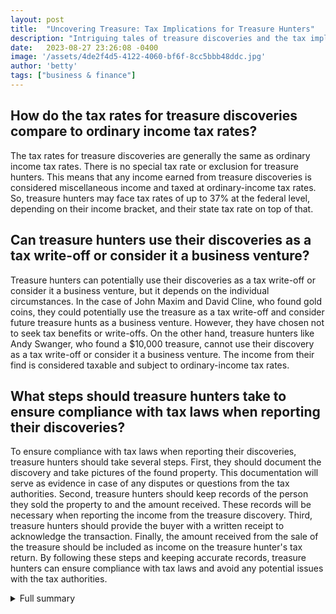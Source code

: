 ```yaml
---
layout: post
title:  "Uncovering Treasure: Tax Implications for Treasure Hunters"
description: "Intriguing tales of treasure discoveries and the tax implications that follow."
date:   2023-08-27 23:26:08 -0400
image: '/assets/4de2f4d5-4122-4060-bf6f-8cc5bbb48ddc.jpg'
author: 'betty'
tags: ["business & finance"]
---
```


## How do the tax rates for treasure discoveries compare to ordinary income tax rates?
The tax rates for treasure discoveries are generally the same as ordinary income tax rates. There is no special tax rate or exclusion for treasure hunters. This means that any income earned from treasure discoveries is considered miscellaneous income and taxed at ordinary-income tax rates. So, treasure hunters may face tax rates of up to 37% at the federal level, depending on their income bracket, and their state tax rate on top of that.

## Can treasure hunters use their discoveries as a tax write-off or consider it a business venture?
Treasure hunters can potentially use their discoveries as a tax write-off or consider it a business venture, but it depends on the individual circumstances. In the case of John Maxim and David Cline, who found gold coins, they could potentially use the treasure as a tax write-off and consider future treasure hunts as a business venture. However, they have chosen not to seek tax benefits or write-offs. On the other hand, treasure hunters like Andy Swanger, who found a $10,000 treasure, cannot use their discovery as a tax write-off or consider it a business venture. The income from their find is considered taxable and subject to ordinary-income tax rates.

## What steps should treasure hunters take to ensure compliance with tax laws when reporting their discoveries?
To ensure compliance with tax laws when reporting their discoveries, treasure hunters should take several steps. First, they should document the discovery and take pictures of the found property. This documentation will serve as evidence in case of any disputes or questions from the tax authorities. Second, treasure hunters should keep records of the person they sold the property to and the amount received. These records will be necessary when reporting the income from the treasure discovery. Third, treasure hunters should provide the buyer with a written receipt to acknowledge the transaction. Finally, the amount received from the sale of the treasure should be included as income on the treasure hunter's tax return. By following these steps and keeping accurate records, treasure hunters can ensure compliance with tax laws and avoid any potential issues with the tax authorities.


<details>
        <summary>Full summary</summary>
<p>Treasure hunting can be an exciting and lucrative endeavor, but it's important for treasure hunters to be aware of the tax implications they may face when making valuable discoveries. This article aims to provide valuable information on the tax requirements for treasure hunters and share some recent examples of individuals who have found treasure and the tax implications they faced.</p>
<p>Treasure hunters who make valuable discoveries are required to pay taxes on their finds. The tax is twofold: a levy upon acquisition and, if eventually sold, on the profit. Income is taxable unless excluded by the Internal Revenue Code or allowed for a tax deferral. However, there is no treasure-hunter exclusion, so the income is considered miscellaneous income and taxed at ordinary-income tax rates.</p>
<p>Recently, Andy Swanger made headlines when he found a $10,000 treasure near Heughs Canyon Trail. Swanger's discovery qualifies as additional taxable income, and he will have to pay both state and federal taxes on the treasure. The federal tax rate could be up to 37%, while the state tax rate is 4.95%. John Valentine, the state's tax commissioner, predicts Swanger will fall into the 12-22% federal tax range.</p>
<p>Taxation on buried treasures has precedence. In 2013, a couple had to pay taxes on gold coins they found. The buriers of the treasure, John Maxim and David Cline, might use it as a tax write-off and consider future treasure hunts as a business venture. However, they have stated that they will not seek tax benefits or write-offs.</p>
<p>Ermenegildo and Mary Cesarini also had an interesting tax experience when they discovered $4,467 inside a used piano. The IRS considered the found money as taxable income, and taxpayers are required to report all income from any source, including found money. The fair market value of found property is also taxable. It is important to document the discovery, take pictures of the found property, keep records of the person you sold it to and the amount received, and give the buyer a written receipt. The amount received should be included as income on your tax return.</p>
<p>In summary, treasure hunters need to be mindful of the tax implications of their discoveries. Whether it's a valuable treasure or found money, it is subject to taxation. It is crucial to follow the proper reporting procedures and keep accurate records to ensure compliance with tax laws. By understanding and managing the tax requirements, treasure hunters can continue to enjoy their exciting and potentially profitable hobby while staying on the right side of the law.</p>
</details>